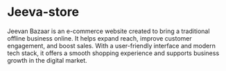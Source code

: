 # Jeeva-store
Jeevan Bazaar is an e-commerce website created to bring a traditional offline business online. It helps expand reach, improve customer engagement, and boost sales. With a user-friendly interface and modern tech stack, it offers a smooth shopping experience and supports business growth in the digital market.
